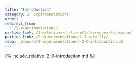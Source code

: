 ```yaml
---
title: "Introduction"
category: 2. Expérimentations
order: 1
redirect_from:
  - /2-experimentations/
partiep_link: /1-mutations-du-livre/1-3-progres-technique/
parties_link: /2-experimentations/2-1-o-reilly/
repo: _memoire/2-experimentations/-2-0-introduction.md
---
```

{% include_relative -2-0-introduction.md %}
